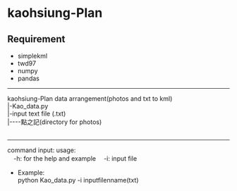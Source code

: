 # kaohsiung-Plan
## Requirement

* simplekml
* twd97
* numpy
* pandas

---------------------------------------


kaohsiung-Plan data arrangement(photos and txt to kml)
</br>
|-Kao_data.py</br>
|-input text file (.txt)</br>
|----點之記(directory for photos)</br>   

---------------------------------------


command input:
usage:  
 　-h: for the help and example
 　-i: input file 
  
* Example:<br />
  python Kao_data.py -i inputfilenname(txt)
